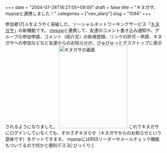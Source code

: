 +++
date = "2004-07-28T16:27:05+09:00"
draft = false
title = "キヌガサ、mypopと連携しました！"
categories = ["ceo_diary"]
slug = "1094"
+++

参加者1万人をようやく突破した、ソーシャルネットワーキングサービス「<a href="http://kinugasa.cc" target="_blank">キヌガサ</a>」の新機能です。
<a href="http://www.mypop.jp" target="_blank">mypop</a>と連携して、友達のコメント書き込み通知や、グループの参加申請、コメント（紹介文）の新規登録、リンクの許可・申請、キヌガサへの参加などなど友達からのお知らせが、ぴゅぴゅっとデスクトップに表示されるようになりました。
<img class="pict" src="http://ieiriblog.jugem.jp/?image=3990" alt="キヌガサの画面" width="220" height="265" />
これでキヌガサにログインしていなくても、すかさずキヌらせ（キヌガサからのお知らせという意味です）をゲットできます。
mypopにはRSSリーダーやメールチェック機能もついてるので何かと便利デスヨ[:びっくり:]
